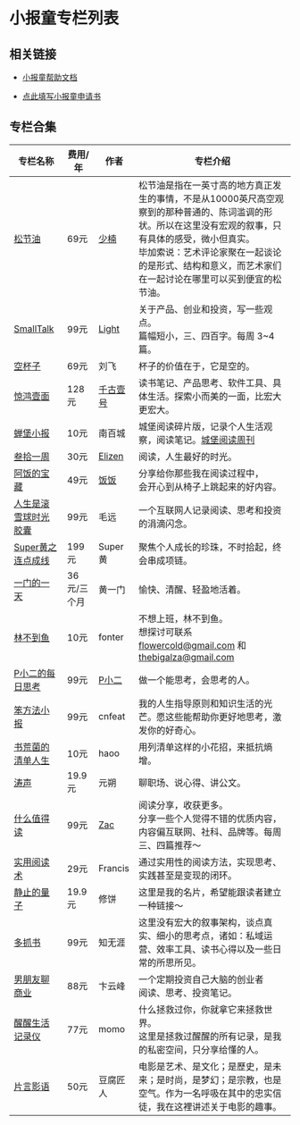 # 小报童专栏列表



## 相关链接

- [小报童帮助文档](https://help.xiaobot.net/)

- [点此填写小报童申请书](https://jinshuju.net/f/x0BtWK)

  

## 专栏合集

| 专栏名称                                              | 费用/年     | 作者                                                         | 专栏介绍                                                     |
| ----------------------------------------------------- | ----------- | ------------------------------------------------------------ | ------------------------------------------------------------ |
| [松节油](https://xiaobot.net/p/melow)                 | 69元        | [少楠](https://index.pmthinking.com/a601a12335044f349a22caf57f274c27) | 松节油是指在一英寸高的地方真正发生的事情，不是从10000英尺高空观察到的那种普通的、陈词滥调的形状。所以在这里没有宏观的叙事，只有具体的感受，微小但真实。<br />毕加索说：艺术评论家聚在一起谈论的是形式、结构和意义，而艺术家们在一起讨论在哪里可以买到便宜的松节油。 |
| [SmallTalk](https://xiaobot.net/p/smalltalk)          | 99元        | [Light](http://lightory.notion.site/)                        | 关于产品、创业和投资，写一些观点。<br/>篇幅短小，三、四百字。每周 3~4 篇。 |
| [空杯子](https://xiaobot.net/p/emptycup)              | 69元        | 刘飞                                                         | 杯子的价值在于，它是空的。                                   |
| [惊鸿壹面](https://xiaobot.net/p/qianguyihao)         | 128元       | [千古壹号](qianguyihao.com/about)                            | 读书笔记、产品思考、软件工具、具体生活。探索小而美的一面，比宏大更宏大。 |
| [蝉堡小报](https://xiaobot.net/p/cbyd)                | 10元        | 南百城                                                       | 城堡阅读碎片版，记录个人生活观察，阅读笔记。[城堡阅读周刊](https://www.yuque.com/gaohui-bdaa2/chengbao) |
| [叁拾一周](https://xiaobot.net/p/elizenread)          | 30元        | [Elizen](https://elizen.me/)                                 | 阅读，人生最好的时光。                                       |
| [阿饭的宝藏](https://xiaobot.net/p/afanfan)           | 49元        | [饭饭](https://mp.weixin.qq.com/s/yUdtgXF_AHpxebBrPte9pg)    | 分享给你那些我在阅读过程中，<br/>会开心到从椅子上跳起来的好内容。 |
| [人生是滚雪球时光胶囊](https://xiaobot.net/p/maoyuan) | 99元        | 毛远                                                         | 一个互联网人记录阅读、思考和投资的涓滴闪念。                 |
| [Super黄之连点成线](https://xiaobot.net/p/superhuang) | 199元       | Super黄                                                      | 聚焦个人成长的珍珠，不时拾起，终会串成项链。                 |
| [一门的一天](https://xiaobot.net/p/onedoor)           | 36元/三个月 | 黄一门                                                       | 愉快、清醒、轻盈地活着。                                     |
| [林不到鱼](https://xiaobot.net/p/fonter)              | 10元        | fonter                                                       | 不想上班，林不到鱼。<br/>想探讨可联系 flowercold@gmail.com 和 thebigalza@gmail.com |
| [P小二的每日思考](https://xiaobot.net/p/pxiaoer)      | 99元        | [P小二](https://pxiaoer.blog/about/)                         | 做一个能思考，会思考的人。                                   |
| [笨方法小报](https://xiaobot.net/p/hardwaylab)        | 99元        | cnfeat                                                       | 我的人生指导原则和知识生活的光芒。愿这些能帮助你更好地思考，激发你的好奇心。 |
| [书荒菌的清单人生](https://xiaobot.net/p/qingdan)     | 10元        | haoo                                                         | 用列清单这样的小花招，来抵抗熵增。                           |
| [涛声](https://xiaobot.net/p/yyds)                    | 19.9元      | 元朔                                                         | 聊职场、说心得、讲公文。                                     |
| [什么值得读](https://xiaobot.net/p/reading)           | 99元        | [Zac](https://emmmme.com/tags/readingshare/)                 | 阅读分享，收获更多。<br />分享一些个人觉得不错的优质内容，内容偏互联网、社科、品牌等。每周三、四篇推荐～ |
| [实用阅读术](https://xiaobot.net/p/practicalreading)  | 29元        | Francis                                                      | 通过实用性的阅读方法，实现思考、实践甚至是变现的闭环。       |
| [静止的量子](https://xiaobot.net/p/xiubing)           | 19.9元      | 修饼                                                         | 这里是我的名片，希望能跟读者建立一种链接～                   |
| [多抓书](https://xiaobot.net/p/duozhuashu)            | 99元        | 知无涯                                                       | 这里没有宏大的叙事架构，谈点真实、细小的思考点，诸如：私域运营、效率工具、读书心得以及一些日常的所思所见。 |
| [男朋友聊商业](https://xiaobot.net/p/leo)             | 88元        | 卞云峰                                                       | 一个定期投资自己大脑的创业者<br/>阅读、思考、投资笔记。      |
| [醒醒生活记录仪](https://xiaobot.net/p/xing2)         | 77元        | momo                                                         | 什么拯救过你，你就拿它来拯救世界。<br/>这里是拯救过醒醒的所有记录，是我的私密空间，只分享给懂的人。 |
| [片言影语](https://xiaobot.net/p/snapshots)           | 50元        | 豆腐匠人                                                     | 电影是艺术、是文化；是歷史，是未来；是时尚，是梦幻；是宗教，也是空气。作为一名呼吸在其中的忠实信徒，我在这裡讲述关于电影的趣事。 |

